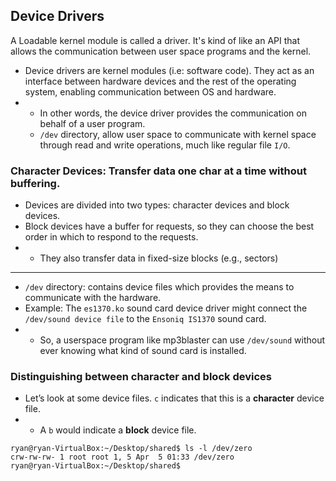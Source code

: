 ## Device Drivers

A Loadable kernel module is called a driver. It's kind of like an API that allows the communication between user space programs and the kernel.

- Device drivers are kernel modules (i.e: software code). They act as an interface between hardware devices and the rest of the operating system, enabling communication between OS and hardware.
- - In other words, the device driver provides the communication on behalf of a user program.
  - ```/dev``` directory, allow user space to communicate with kernel space through read and write operations, much like regular file ```I/O```.

### Character Devices: Transfer data one char at a time without buffering.

- Devices are divided into two types: character devices and block devices.
- Block devices have a buffer for requests, so they can choose the best order in which to respond to the requests.
- - They also transfer data in fixed-size blocks (e.g., sectors)

---
- ```/dev``` directory: contains device files which provides the means to communicate with the hardware.
- Example: The ```es1370.ko``` sound card device driver might connect the ```/dev/sound device file``` to the ```Ensoniq IS1370``` sound card.
- - So, a userspace program like mp3blaster can use ```/dev/sound``` without ever knowing what kind of sound card is installed.

### Distinguishing between character and block devices
- Let’s look at some device files. ```c``` indicates that this is a **character** device file.
- - A ```b``` would indicate a **block** device file.
```
ryan@ryan-VirtualBox:~/Desktop/shared$ ls -l /dev/zero
crw-rw-rw- 1 root root 1, 5 Apr  5 01:33 /dev/zero
ryan@ryan-VirtualBox:~/Desktop/shared$ 
```
